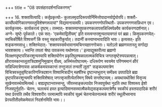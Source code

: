 +++
title = "08 उपसंहारदर्शनाधिकरणम्"

+++
16. शक्तावित्यादि। कर्तृप्रकृत्योः- कुलालमृदादिरूपयोर्निमित्तोपादानयोर्द्वयोरपि। शक्तौ- कार्योपयोगिकारणवस्तुविशेषणरूपायां" विद्यमानायामपि। उपकरणगणोपस्थितौ- उपकरणगणसन्निधान एव। कार्यकृत्त्वम्- कार्यकरत्वं दृष्टम्। तस्मात्- शक्तस्याप्युपकरणकलापसन्निधिमपेक्ष्यैव कार्यकरणदर्शनात्। अग्ने- सृष्टेः पूर्वकाले। एकं सत्- 'एकमेवाद्वितीयम्' इति वस्त्वन्तरशून्यतयावगतं परं ब्रह्म। किमुपकरणयेत्- स्वचिकीर्षिते विश्वसर्गे किं वस्तु सहकारीकुर्यात्। तदानीं कस्याप्यभावादिति भावः। इत्यसत्- इति शङ्कनमसाधु। शक्तिभेदात्- 'शक्तयस्सर्वभावानामचिन्त्यज्ञानगोचराः। यतोऽतो ब्रह्मणस्तास्तु सर्गाद्या भावशक्तयः। भवन्ति तपतां श्रेष्ठ पावकस्य यथोष्णता।' इत्याद्युक्तरीत्या ब्रह्मणो विलक्षणदृष्टपरिकरशून्यस्यापि शक्तियोगेन प्रकृतिपुरुषकालात्मकविचित्र जगतसृष्टेरुपपन्नत्वात्। क्षीरायस्कान्तलूतात्रिदशमुनिमुखान् वीक्ष्य, अस्मिंस्तोष्टव्यम्- दधिरूपेण स्वयमेव परिणममानं क्षीरं सन्निधिमात्रेणायस आकर्षकमयस्कान्तं तन्तुजालं तन्वतीं लूतां" सङ्कल्पमात्रेण विचित्रवस्तुसृष्टिकारिणस्त्रिदशान विश्वामित्रादीन् महर्षींश्च दृष्टान्तभूतान् समीक्ष्य उपपादिते ब्रह्म दृष्टपरिकरशून्यमपि शक्तिविशेषात् जगत्सृजतीत्येतस्मिन् विषये सन्तोष्टव्यम्। अयथायथोक्तिं विसृज्य सुखेनावस्थेयमित्यर्थः। बाह्यदृष्टान्तास्सन्तु, जीवस्सङ्कल्पादेव निजवपुर्यथा नुदति तथा विश्वरूप ईशो निजवपुर्नुदति- चेतनः, चलत्वयं हस्त इत्यादिमानसस्वात्मैकवेद्यसङ्कल्पमात्रेणैव स्वकीयं हस्तपादादिकं शरीरं यथा प्रेरयति तथैव विश्वशरीरः परमात्मापि स्वकीयं सूक्ष्मं चेतनाचेतनात्मकं शरीरं स्थूलीभवनाय प्रेरयतीतीदमेकमेवालं निदर्शनमिति भावः।।